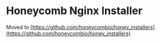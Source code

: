 # Honeycomb Nginx Installer

Moved to [https://github.com/honeycombio/honey_installers](https://github.com/honeycombio/honey_installers)

